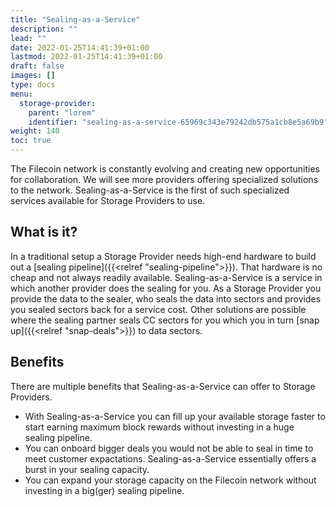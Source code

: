 ```yaml
---
title: "Sealing-as-a-Service"
description: ""
lead: ""
date: 2022-01-25T14:41:39+01:00
lastmod: 2022-01-25T14:41:39+01:00
draft: false
images: []
type: docs
menu:
  storage-provider:
    parent: "lorem"
    identifier: "sealing-as-a-service-65969c343e79242db575a1cb8e5a69b9"
weight: 140
toc: true
---
```


The Filecoin network is constantly evolving and creating new opportunities for collaboration. We will see more providers offering specialized solutions to the network. Sealing-as-a-Service is the first of such specialized services available for Storage Providers to use.

## What is it?
In a traditional setup a Storage Provider needs high-end hardware to build out a [sealing pipeline]({{<relref "sealing-pipeline">}}). That hardware is no cheap and not always readily available. Sealing-as-a-Service is a service in which another provider does the sealing for you. As a Storage Provider you provide the data to the sealer, who seals the data into sectors and provides you sealed sectors back for a service cost. Other solutions are possible where the sealing partner seals CC sectors for you which you in turn [snap up]({{<relref "snap-deals">}}) to data sectors.

## Benefits
There are multiple benefits that Sealing-as-a-Service can offer to Storage Providers.
- With Sealing-as-a-Service you can fill up your available storage faster to start earning maximum block rewards without investing in a huge sealing pipeline.
- You can onboard bigger deals you would not be able to seal in time to meet customer expactations. Sealing-as-a-Service essentially offers a burst in your sealing capacity.
- You can expand your storage capacity on the Filecoin network without investing in a big(ger) sealing pipeline.
